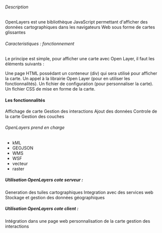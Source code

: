 ###### Description 
OpenLayers est une bibliothèque JavaScript permettant d'afficher des données cartographiques dans les navigateurs Web sous forme de cartes glissantes

###### Caracteristiques : fonctionnement

Le principe est simple, pour afficher une carte avec Open Layer, il faut les éléments suivants :

Une page HTML possédant un conteneur (div) qui sera utilisé pour afficher la carte.
Un appel à la librairie Open Layer (pour en utiliser les fonctionnalités).
Un fichier de configuration (pour personnaliser la carte).
Un fichier CSS de mise en forme de la carte.

#### Les fonctionnalités

Affichage de carte
Gestion des interactions
Ajout des données
Controle de la carte 
Gestion des couches


###### OpenLayers prend en charge 

- kML 
- GEOJSON 
- WMS
- WSF 
- vecteur
- raster 

#####  Utilisation OpenLayers cote serveur :

Generation des tuiles cartographiques
Integration avec des services web
Stockage et gestion des données géographiques

#####  Utilisation OpenLayers cote client :

Intégration dans une page web
personnalisation de la carte
gestion des interactions 

